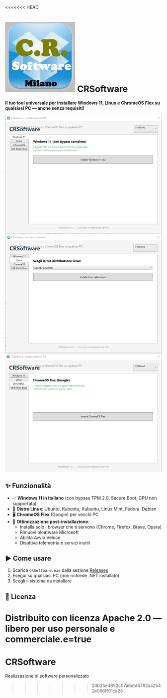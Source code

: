 <<<<<<< HEAD
# ![CRSoftware Logo](Resources/CRSoftware.png) CRSoftware

**Il tuo tool universale per installare Windows 11, Linux e ChromeOS Flex su qualsiasi PC — anche senza requisiti!**

![Windows 11 Bypass](Resources/Win11,ByPass.png)
![Linux Varie Versioni](Resources/Linux%20Varie%20Versioni.png)
![Chrome OS](Resources/Chrome%20OS.png)

## ✨ Funzionalità
- ✅ **Windows 11 in italiano** (con bypass TPM 2.0, Secure Boot, CPU non supportata)
- 🐧 **Distro Linux**: Ubuntu, Kubuntu, Xubuntu, Linux Mint, Fedora, Debian
- 🖥️ **ChromeOS Flex** (Google) per vecchi PC
- 🔧 **Ottimizzazione post-installazione**:
  - Installa solo i browser che ti servono (Chrome, Firefox, Brave, Opera)
  - Rimuovi bloatware Microsoft
  - Abilita Avvio Veloce
  - Disattiva telemetria e servizi inutili

## ▶️ Come usare
1. Scarica `CRSoftware.exe` dalla sezione [Releases](https://github.com/LelloDeeJay/CRSoftware/releases)
2. Esegui su qualsiasi PC (non richiede .NET installato)
3. Scegli il sistema da installare

## 📄 Licenza
Distribuito con licenza **Apache 2.0** — libero per uso personale e commerciale.e=true
=======
# CRSoftware
Realizzazione di software personalizzato
>>>>>>> 24b25e4852c07a6abf4782aa2542e066ff91ca28
